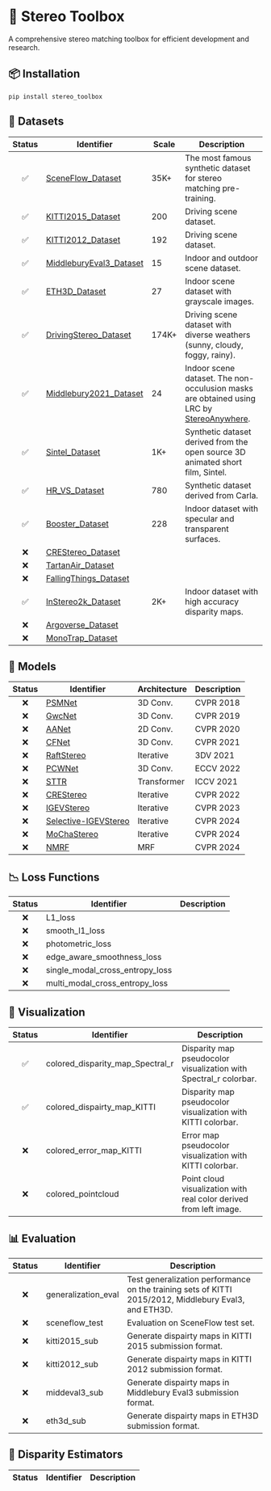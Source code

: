 # 🔧 Stereo Toolbox

A comprehensive stereo matching toolbox for efficient development and research.


## 📦 Installation

```
pip install stereo_toolbox
```


## 🔄 Datasets

| Status | Identifier | Scale | Description |
| :----: | ---------- | ----- | ----------- | 
| ✅ | [SceneFlow_Dataset](https://lmb.informatik.uni-freiburg.de/resources/datasets/SceneFlowDatasets.en.html) | 35K+ | The most famous synthetic dataset for stereo matching pre-training. |
| ✅ | [KITTI2015_Dataset](https://www.cvlibs.net/datasets/kitti/eval_scene_flow.php?benchmark=stereo) | 200 | Driving scene dataset. |
| ✅ | [KITTI2012_Dataset](https://www.cvlibs.net/datasets/kitti/eval_stereo_flow.php?benchmark=stereo) | 192 | Driving scene dataset. |
| ✅ | [MiddleburyEval3_Dataset](https://vision.middlebury.edu/stereo/submit3) | 15 | Indoor and outdoor scene dataset. |
| ✅ | [ETH3D_Dataset](https://www.eth3d.net/datasets) | 27 | Indoor scene dataset with grayscale images. |
| ✅ | [DrivingStereo_Dataset](https://drivingstereo-dataset.github.io/)| 174K+ | Driving scene dataset with diverse weathers (sunny, cloudy, foggy, rainy). |
| ✅ | [Middlebury2021_Dataset](https://vision.middlebury.edu/stereo/data/scenes2021/) | 24 | Indoor scene dataset. The non-occulusion masks are obtained using LRC by [StereoAnywhere](https://github.com/bartn8/stereoanywhere). |
| ✅ | [Sintel_Dataset](http://sintel.is.tue.mpg.de/stereo) | 1K+ | Synthetic dataset derived from the open source 3D animated short film, Sintel.|
| ✅ | [HR_VS_Dataset](https://drive.google.com/file/d/1SgEIrH_IQTKJOToUwR1rx4-237sThUqX/view) | 780 | Synthetic dataset derived from Carla. |
| ✅ | [Booster_Dataset](https://amsacta.unibo.it/id/eprint/6876/) | 228 | Indoor dataset with specular and transparent surfaces. |
| ❌ | [CREStereo_Dataset](https://github.com/megvii-research/CREStereo) |  | |
| ❌ | [TartanAir_Dataset]() | | |
| ❌ | [FallingThings_Dataset](https://research.nvidia.com/publication/2018-06_falling-things-synthetic-dataset-3d-object-detection-and-pose-estimation) | | |
| ✅ | [InStereo2k_Dataset](https://github.com/YuhuaXu/StereoDataset) | 2K+ | Indoor dataset with high accuracy disparity maps. |
| ❌ | [Argoverse_Dataset]() | | |
| ❌ | [MonoTrap_Dataset]() | | |



## 🧠 Models

| Status | Identifier | Architecture | Description |
| :----: | ---------- | ------------ | ----------- |
| ❌ | [PSMNet](https://github.com/JiaRenChang/PSMNet) | 3D Conv. | CVPR 2018 |
| ❌ | [GwcNet](https://github.com/xy-guo/GwcNet) | 3D Conv. | CVPR 2019 |
| ❌ | [AANet](https://github.com/haofeixu/aanet) | 2D Conv. | CVPR 2020 |
| ❌ | [CFNet](https://github.com/gallenszl/CFNet) | 3D Conv. | CVPR 2021 |
| ❌ | [RaftStereo](https://github.com/princeton-vl/RAFT-Stereo) | Iterative | 3DV 2021 |
| ❌ | [PCWNet](https://github.com/gallenszl/PCWNet) | 3D Conv. | ECCV 2022 |
| ❌ | [STTR](https://github.com/mli0603/stereo-transformer) | Transformer | ICCV 2021 |
| ❌ | [CREStereo](https://github.com/megvii-research/CREStereo) | Iterative | CVPR 2022 |
| ❌ | [IGEVStereo](https://github.com/gangweix/IGEV) | Iterative | CVPR 2023 |
| ❌ | [Selective-IGEVStereo](https://github.com/Windsrain/Selective-Stereo) | Iterative | CVPR 2024 |
| ❌ | [MoChaStereo](https://github.com/ZYangChen/MoCha-Stereo) | Iterative | CVPR 2024 |
| ❌ | [NMRF](https://github.com/aeolusguan/NMRF) | MRF | CVPR 2024 |


## 📉 Loss Functions
| Status | Identifier | Description |
| :----: | ---------- | ----------- |
| ❌ | L1_loss | |
| ❌ | smooth_l1_loss | |
| ❌ | photometric_loss | |
| ❌ | edge_aware_smoothness_loss | |
| ❌ | single_modal_cross_entropy_loss | |
| ❌ | multi_modal_cross_entropy_loss | |


## 🎨 Visualization

| Status | Identifier | Description |
| :----: | ---------- | ----------- |
| ✅ | colored_disparity_map_Spectral_r | Disparity map pseudocolor visualization with Spectral_r colorbar. |
| ✅ | colored_dispairty_map_KITTI | Disparity map pseudocolor visualization with KITTI colorbar. |
| ❌ | colored_error_map_KITTI | Error map pseudocolor visualization with KITTI colorbar. |
| ❌ | colored_pointcloud | Point cloud visualization with real color derived from left image. |


## 📊 Evaluation

| Status | Identifier | Description |
| :----: | ---------- | ----------- |
| ❌ | generalization_eval | Test generalization performance on the training sets of KITTI 2015/2012, Middlebury Eval3, and ETH3D. |
| ❌ | sceneflow_test | Evaluation on SceneFlow test set. |
| ❌ | kitti2015_sub | Generate dispairty maps in KITTI 2015 submission format. |
| ❌ | kitti2012_sub |  Generate dispairty maps in KITTI 2012 submission format. |
| ❌ | middeval3_sub |  Generate dispairty maps in Middlebury Eval3 submission format. |
| ❌ | eth3d_sub |  Generate dispairty maps in ETH3D submission format. |


## 📏 Disparity Estimators

| Status | Identifier | Description |
| :----: | ---------- | ----------- |
